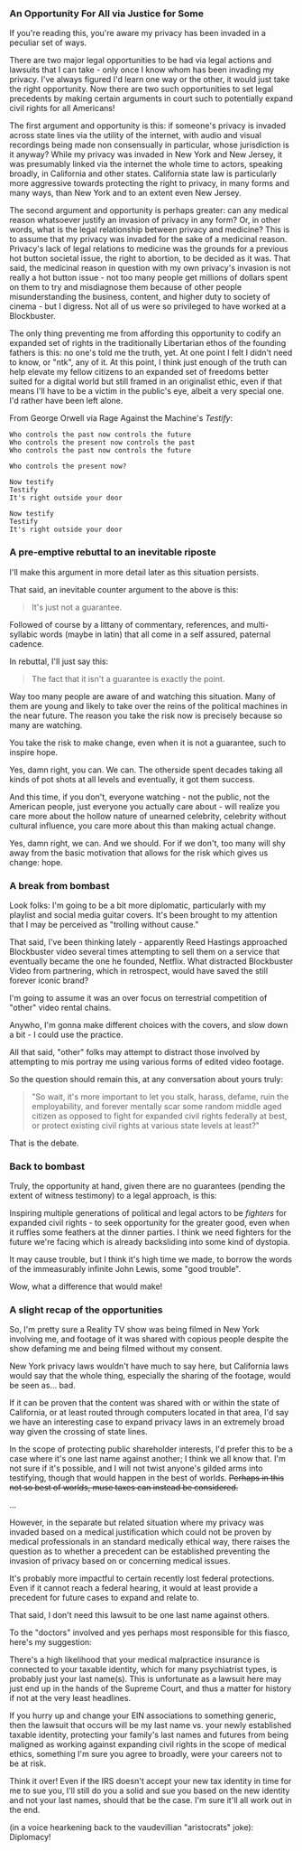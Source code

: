 ### An Opportunity For All via Justice for Some

If you're reading this, you're aware my privacy has been invaded in a peculiar set of ways.

There are two major legal opportunities to be had via legal actions and lawsuits that I can take - only once I know whom has been invading my privacy. I've always figured I'd learn one way or the other, it would just take the right opportunity. Now there are two such opportunities to set legal precedents by making certain arguments in court such to potentially expand civil rights for all Americans!

The first argument and opportunity is this: if someone's privacy is invaded across state lines via the utility of the internet, with audio and visual recordings being made non consensually in particular, whose jurisdiction is it anyway? While my privacy was invaded in New York and New Jersey, it was presumably linked via the internet the whole time to actors, speaking broadly, in California and other states. California state law is particularly more aggressive towards protecting the right to privacy, in many forms and many ways, than New York and to an extent even New Jersey.

The second argument and opportunity is perhaps greater: can any medical reason whatsoever justify an invasion of privacy in any form? Or, in other words, what is the legal relationship between privacy and medicine? This is to assume that my privacy was invaded for the sake of a medicinal reason. Privacy's lack of legal relations to medicine was the grounds for a previous hot button societal issue, the right to abortion, to be decided as it was. That said, the medicinal reason in question with my own privacy's invasion is not really a hot button issue - not too many people get millions of dollars spent on them to try and misdiagnose them because of other people misunderstanding the business, content, and higher duty to society of cinema - but I digress. Not all of us were so privileged to have worked at a Blockbuster.

The only thing preventing me from affording this opportunity to codify an expanded set of rights in the traditionally Libertarian ethos of the founding fathers is this: no one's told me the truth, yet. At one point I felt I didn't need to know, or "ntk", any of it. At this point, I think just enough of the truth can help elevate my fellow citizens to an expanded set of freedoms better suited for a digital world but still framed in an originalist ethic, even if that means I'll have to be a victim in the public's eye, albeit a very special one. I'd rather have been left alone.

From George Orwell via Rage Against the Machine's _Testify_:

```
Who controls the past now controls the future
Who controls the present now controls the past
Who controls the past now controls the future

Who controls the present now?

Now testify
Testify
It's right outside your door

Now testify
Testify
It's right outside your door
```

### A pre-emptive rebuttal to an inevitable riposte

I'll make this argument in more detail later as this situation persists.

That said, an inevitable counter argument to the above is this:

> It's just not a guarantee.

Followed of course by a littany of commentary, references, and multi-syllabic words (maybe in latin) that all come in a self assured, paternal cadence.

In rebuttal, I'll just say this:

> The fact that it isn't a guarantee is exactly the point.

Way too many people are aware of and watching this situation. Many of them are young and likely to take over the reins of the political machines in the near future. The reason you take the risk now is precisely because so many are watching.

You take the risk to make change, even when it is not a guarantee, such to inspire hope.

Yes, damn right, you can. We can. The otherside spent decades taking all kinds of pot shots at all levels and eventually, it got them success.

And this time, if you don't, everyone watching - not the public, not the American people, just everyone you actually care about - will realize you care more about the hollow nature of unearned celebrity, celebrity without cultural influence, you care more about this than making actual change.

Yes, damn right, we can. And we should. For if we don't, too many will shy away from the basic motivation that allows for the risk which gives us change: hope.

### A break from bombast

Look folks: I'm going to be a bit more diplomatic, particularly with my playlist and social media guitar covers. It's been brought to my attention that I may be perceived as "trolling without cause."

That said, I've been thinking lately - apparently Reed Hastings approached Blockbuster video several times attempting to sell them on a service that eventually became the one he founded, Netflix. What distracted Blockbuster Video from partnering, which in retrospect, would have saved the still forever iconic brand?

I'm going to assume it was an over focus on terrestrial competition of "other" video rental chains.

Anywho, I'm gonna make different choices with the covers, and slow down a bit - I could use the practice.

All that said, "other" folks may attempt to distract those involved by attempting to mis portray me using various forms of edited video footage.

So the question should remain this, at any conversation about yours truly:

> "So wait, it's more important to let you stalk, harass, defame, ruin the employability, and forever mentally scar some random middle aged citizen as opposed to fight for expanded civil rights federally at best, or protect existing civil rights at various state levels at least?"

That is the debate.

### Back to bombast

Truly, the opportunity at hand, given there are no guarantees (pending the extent of witness testimony) to a legal approach, is this:

Inspiring multiple generations of political and legal actors to be _fighters_ for expanded civil rights - to seek opportunity for the greater good, even when it ruffles some feathers at the dinner parties. I think we need fighters for the future we're facing which is already backsliding into some kind of dystopia.

It may cause trouble, but I think it's high time we made, to borrow the words of the immeasurably infinite John Lewis, some "good trouble".

Wow, what a difference that would make!

### A slight recap of the opportunities

So, I'm pretty sure a Reality TV show was being filmed in New York involving me, and footage of it was shared with copious people despite the show defaming me and being filmed without my consent.

New York privacy laws wouldn't have much to say here, but California laws would say that the whole thing, especially the sharing of the footage, would be seen as... bad.

If it can be proven that the content was shared with or within the state of California, or at least routed through computers located in that area, I'd say we have an interesting case to expand privacy laws in an extremely broad way given the crossing of state lines.

In the scope of protecting public shareholder interests, I'd prefer this to be a case where it's one last name against another; I think we all know that. I'm not sure if it's possible, and I will not twist anyone's gilded arms into testifying, though that would happen in the best of worlds. ~~Perhaps in this not so best of worlds, muse taxes can instead be considered.~~

...

However, in the separate but related situation where my privacy was invaded based on a medical justification which could not be proven by medical professionals in an standard medically ethical way, there raises the question as to whether a precedent can be established preventing the invasion of privacy based on or concerning medical issues.

It's probably more impactful to certain recently lost federal protections. Even if it cannot reach a federal hearing, it would at least provide a precedent for future cases to expand and relate to.

That said, I don't need this lawsuit to be one last name against others.

To the "doctors" involved and yes perhaps most responsible for this fiasco, here's my suggestion:

There's a high likelihood that your medical malpractice insurance is connected to your taxable identity, which for many psychiatrist types, is probably just your last name(s). This is unfortunate as a lawsuit here may just end up in the hands of the Supreme Court, and thus a matter for history if not at the very least headlines.

If you hurry up and change your EIN associations to something generic, then the lawsuit that occurs will be my last name vs. your newly established taxable identity, protecting your family's last names and futures from being maligned as working against expanding civil rights in the scope of medical ethics, something I'm sure you agree to broadly, were your careers not to be at risk.

Think it over! Even if the IRS doesn't accept your new tax identity in time for me to sue you, I'll still do you a solid and sue you based on the new identity and not your last names, should that be the case. I'm sure it'll all work out in the end.

(in a voice hearkening back to the vaudevillian "aristocrats" joke): Diplomacy!

